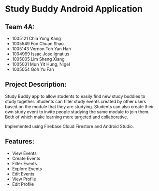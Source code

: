 # Study Buddy Android Application

## Team 4A:
- 1005121	Chia Yong Kang
- 1005549	Foo Chuan Shao
- 1005143	Vernon Toh Yan Han
- 1004999	Issac Jose Ignatius
- 1005005	Lim Sheng Xiang
- 1005031	Mun Yit Hung, Nigel
- 1005054	Goh Yu Fan

## Project Description:
Study Buddy app to allow students to easily find new study buddies to study together. 
Students can filter study events created by other users based on the module that they are studying. 
Students can also create their own study event to invite people studying the same module to join them. 
Both of which make learning more targeted and collaborative.

Implemented using Firebase Cloud Firestore and Android Studio.

## Features:
- View Events
- Create Events
- Filter Events
- Explore Events
- Edit Events
- View Profile
- Edit Profile
